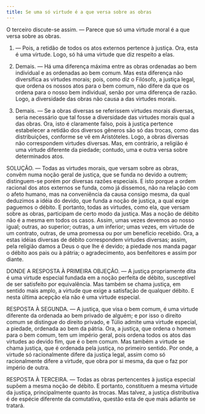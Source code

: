 ```yaml
---
title: Se uma só virtude é a que versa sobre as obras
---
```


O terceiro discute-se assim. — Parece que só uma virtude moral é a que versa sobre as obras.  

1. — Pois, a retidão de todos os atos externos pertence à justiça. Ora, esta é uma virtude. Logo, só há uma virtude que diz respeito a elas.  

2. Demais. — Há uma diferença máxima entre as obras ordenadas ao bem individual e as ordenadas ao bem comum. Mas esta diferença não diversifica as virtudes morais; pois, como diz o Filósofo, a justiça legal, que ordena os nossos atos para o bem comum, não difere da que os ordena para o nosso bem individual, senão por uma diferença de razão. Logo, a diversidade das obras não causa a das virtudes morais.  

3. Demais. — Se a obras diversas se referissem virtudes morais diversas, seria necessário que tal fosse a diversidade das virtudes morais qual a das obras. Ora, isto é claramente falso, pois à justiça pertence estabelecer a retidão dos diversos gêneros são só das trocas, como das distribuições, conforme se vê em Aristóteles. Logo, a obras diversas não correspondem virtudes diversas.  Mas, em contrário, a religião é uma virtude diferente da piedade; contudo, uma e outra versa sobre determinados atos.  

SOLUÇÃO. — Todas as virtudes morais, que versam sobre as obras, convêm numa noção geral de justiça, que se funda no devido a outrem; distinguem-se porém por diversas razões especiais. E isto porque a ordem racional dos atos externos se funda, como já dissemos, não na relação com o afeto humano, mas na conveniência da causa consigo mesma, da qual deduzimos a idéia do devido, que funda a noção de justiça, a qual exige paguemos o débito. E portanto, todas as virtudes, como ela, que versam sobre as obras, participam de certo modo da justiça. Mas a noção de débito não é a mesma em todos os casos. Assim, umas vezes devemos ao nosso igual; outras, ao superior; outras, a um inferior; umas vezes, em virtude de um contrato, outras, de uma promessa ou por um benefício recebido. Ora, a estas idéias diversas de débito correspondem virtudes diversas; assim, pela religião damos a Deus o que lhe é devido; a piedade nos manda pagar o débito aos pais ou à pátria; o agradecimento, aos benfeitores e assim por diante.  

DONDE A RESPOSTA À PRIMEIRA OBJEÇÃO. — A justiça propriamente dita é uma virtude especial fundada em a noção perfeita de débito, susceptível de ser satisfeito por equivalência. Mas também se chama justiça, em sentido mais amplo, a virtude que exige a satisfação de qualquer débito. E nesta última acepção ela não é uma virtude especial. 

RESPOSTA À SEGUNDA. — A justiça, que visa o bem comum, é uma virtude diferente da ordenada ao bem privado de alguém; e por isso o direito comum se distingue do direito privado, e Túlio admite uma virtude especial, a piedade, ordenada ao bem da pátria. Ora, a justiça, que ordena o homem para o bem comum, tem um império geral, pois ordena todos os atos das virtudes ao devido fim, que é o bem comum. Mas também a virtude se chama justiça, que é ordenada pela justiça, no primeiro sentido. Por onde, a virtude só racionalmente difere da justiça legal, assim como só racionalmente difere a virtude, que obra por si mesma, da que o faz por império de outra.  

RESPOSTA À TERCEIRA. — Todas as obras pertencentes à justiça especial supõem a mesma noção de débito. E portanto, constituem a mesma virtude da justiça, principalmente quanto às trocas. Mas talvez, a justiça distributiva é de espécie diferente da comutativa, questão esta de que mais adiante se tratará.